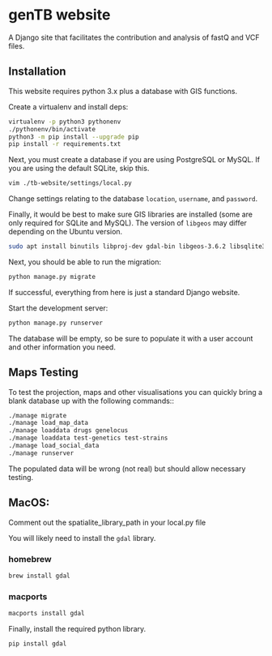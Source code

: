 # genTB website

A Django site that facilitates the contribution and analysis of fastQ and VCF files.

## Installation

This website requires python 3.x plus a database with GIS functions.

Create a virtualenv and install deps:

```bash
virtualenv -p python3 pythonenv
./pythonenv/bin/activate
python3 -m pip install --upgrade pip
pip install -r requirements.txt
```

Next, you must create a database if you are using PostgreSQL or MySQL. If you are using the default SQLite, skip this.

```bash
vim ./tb-website/settings/local.py
```

Change settings relating to the database `location`, `username`, and `password`.

Finally, it would be best to make sure GIS libraries are installed (some are only required for SQLite and MySQL). The version of `libgeos` may differ depending on the Ubuntu version.

```bash
sudo apt install binutils libproj-dev gdal-bin libgeos-3.6.2 libsqlite3-mod spatialite
```

Next, you should be able to run the migration:

```bash
python manage.py migrate
```

If successful, everything from here is just a standard Django website.

Start the development server:

```bash
python manage.py runserver
```

The database will be empty, so be sure to populate it with a user account and other information you need.

## Maps Testing

To test the projection, maps and other visualisations you can quickly bring a blank database up with the following commands::

```bash
./manage migrate
./manage load_map_data
./manage loaddata drugs genelocus
./manage loaddata test-genetics test-strains
./manage load_social_data
./manage runserver
```

The populated data will be wrong (not real) but should allow necessary testing.

## MacOS:

Comment out the spatialite_library_path in your local.py file

You will likely need to install the `gdal` library. 

### homebrew

```bash
brew install gdal
```

### macports

```bash
macports install gdal
```

Finally, install the required python library.

```bash
pip install gdal
```
